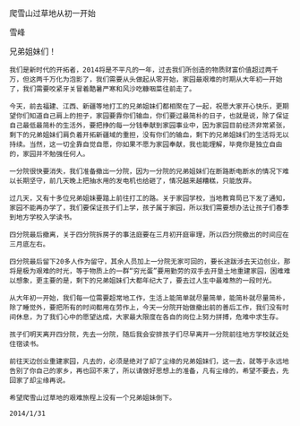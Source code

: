 爬雪山过草地从初一开始

雪峰


兄弟姐妹们！

    我们是新时代的开拓者，2014将是不平凡的一年，过去我们所创造的物质财富价值超过两千万，但这两千万化为泡影了，我们需要从头做起从零开始，家园最艰难的时期从大年初一开始了，我们需要咬紧牙关冒着酷暑严寒和风沙吃糠咽菜往前走了。

    今天，前去福建、江西、新疆等地打工的兄弟姐妹们都相聚在了一起，祝愿大家开心快乐，更期望你们知道自己肩上的担子，家园要靠你们输血，你们要过最简朴的日子，也就是说，除了保证自己最低最简朴的生活外，要把挣的每一分钱奉献到家园事业中，因为家园目前经济非常紧张，剩下的兄弟姐妹们肩负着开拓新疆域的重担，没有你们的输血，剩下的兄弟姐妹们的生活将无以持续。当然，这一切全靠自觉自愿，你如果不愿为家园奉献，我也能理解，毕竟你是独立自由的，家园并不勉强任何人。

    一分院很快要消失，我们准备撤出一分院，因为一分院的兄弟姐妹们在断路断电断水的情况下难以长期坚守，前几天晚上把抽水用的发电机也给砸了，情况越来越糟糕，只能放弃。

    过几天，又有十多位兄弟姐妹要踏上前往打工的路。关于家园学校，当地教育局已下发了通知，家园不能再办学了，我们要保证孩子们上学，孩子属于家园，所以我们需要想办法让孩子们春季到地方学校入学读书。

    四分院最后撤离，关于四分院拆房子的事法庭要在三月初开庭审理，所以四分院撤出的时间应在三月底左右。

    四分院最后留下20多人作为留守，其余人员加上一分院无家可回的，要长途跋涉去天边创业，那将是极为艰难的时光，等于物质上的一群“穷光蛋”要用勤劳的双手去开垦土地重建家园，困难难以想象，更主要的是，剩下的兄弟姐妹们大都年纪大了，要去过人生中最难熬的一段时光。

    从大年初一开始，我们每一位需要超常地工作，生活上能简单就尽量简单，能简朴就尽量简朴，除了睡觉外，要把所有的时间都用在劳作上，今天一分院开始做撤出前的善后工作，我们没有时间休息，为了我们心中的愿望达成，大家最大限度在各自的岗位上努力拼搏，危难中求生存。

    孩子们明天离开四分院，先去一分院，随后我会安排孩子们尽早离开一分院前往地方学校就近处住宿读书。

    前往天边创业重建家园，凡去的，必须是绝对了却了尘缘的兄弟姐妹们，这一去，就等于永远地告别了你自己的家乡，再也回不来了，所以请做好思想上的准备，凡有尘缘的，希望不要去，先回家了却尘缘再说。

    希望爬雪山过草地的艰难旅程上没有一个兄弟姐妹倒下。

    2014/1/31



